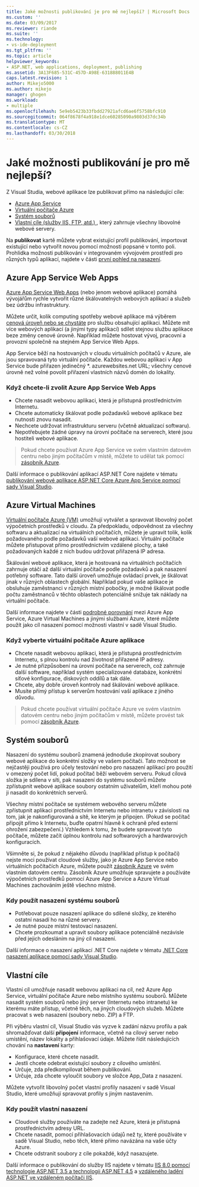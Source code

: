 ```yaml
---
title: Jaké možnosti publikování je pro mě nejlepší? | Microsoft Docs
ms.custom: ''
ms.date: 03/09/2017
ms.reviewer: riande
ms.suite: ''
ms.technology:
- vs-ide-deployment
ms.tgt_pltfrm: ''
ms.topic: article
helpviewer_keywords:
- ASP.NET, web applications, deployment, publishing
ms.assetid: 3A13F685-531C-457D-A98E-631888011E4B
caps.latest.revision: 1
author: Mikejo5000
ms.author: mikejo
manager: ghogen
ms.workload:
- multiple
ms.openlocfilehash: 5e9eb5423b33fbdd27921afcd6ae6f5758bfc910
ms.sourcegitcommit: 064f8678f4a918e1dce60285090a9803d37dc34b
ms.translationtype: MT
ms.contentlocale: cs-CZ
ms.lasthandoff: 03/30/2018
---
```

# Jaké možnosti publikování je pro mě nejlepší?

Z Visual Studia, webové aplikace lze publikovat přímo na následující cíle:

- [Azure App Service](#azure-app-service)
- [Virtuální počítače Azure](#azure-virtual-machines)
- [Systém souborů](#file-system)
- [Vlastní cíle (služby IIS, FTP, atd.) ](#custom-targets), který zahrnuje všechny libovolné webové servery.

Na **publikovat** kartě můžete vybrat existující profil publikování, importovat existující nebo vytvořit novou pomocí možnosti popsané v tomto poli. Prohlídka možnosti publikování v integrovaném vývojovém prostředí pro různých typů aplikací, najdete v části [první pohled na nasazení](../../deployment/deploying-applications-services-and-components.md).

## Azure App Service Web Apps

[Azure App Service Web Apps](/azure/app-service/app-service-web-overview) (nebo jenom webové aplikace) pomáhá vývojářům rychle vytvořit různé škálovatelných webových aplikací a služeb bez údržbu infrastruktury.

Můžete určit, kolik computing spotřeby webové aplikace má výběrem [cenová úroveň nebo se chystáte](/azure/app-service/azure-web-sites-web-hosting-plans-in-depth-overview) pro službu obsahující aplikaci. Můžete mít více webových aplikací (a jinými typy aplikací) sdílet stejnou službu aplikace beze změny cenové úrovně. Například můžete hostovat vývoj, pracovní a provozní společně na stejném App Service Web Apps.

App Service běží na hostovaných v cloudu virtuálních počítačů v Azure, ale jsou spravovaná tyto virtuální počítače. Každou webovou aplikaci v App Service bude přiřazen jedinečný \*. azurewebsites.net URL; všechny cenové úrovně než volné povolit přiřazení vlastních názvů domén do lokality.

### Když chcete-li zvolit Azure App Service Web Apps

- Chcete nasadit webovou aplikaci, která je přístupná prostřednictvím Internetu.
- Chcete automaticky škálovat podle požadavků webové aplikace bez nutnosti znovu nasadit.
- Nechcete udržovat infrastrukturu serveru (včetně aktualizací softwaru).
- Nepotřebujete žádné úpravy na úrovni počítače na serverech, které jsou hostiteli webové aplikace.

> Pokud chcete používat Azure App Service ve svém vlastním datovém centru nebo jiným počítačům v místě, můžete to udělat tak pomocí [zásobník Azure](https://azure.microsoft.com/overview/azure-stack/).

Další informace o publikování aplikací ASP.NET Core najdete v tématu [publikování webové aplikace ASP.NET Core Azure App Service pomocí sady Visual Studio](/aspnet/core/tutorials/publish-to-azure-webapp-using-vs).

## Azure Virtual Machines

[Virtuální počítače Azure (VM)](https://azure.microsoft.com/documentation/services/virtual-machines/) umožňují vytvářet a spravovat libovolný počet výpočetních prostředků v cloudu. Za předpokladu, odpovědnost za všechny softwaru a aktualizací na virtuálních počítačích, můžete je upravit tolik, kolik požadovaného podle požadavků vaší webové aplikaci. Virtuální počítače můžete přistupovat přímo prostřednictvím vzdálené plochy, a také požadovaných každé z nich budou udržovat přiřazená IP adresa.

Škálování webové aplikace, která je hostovaná na virtuálních počítačích zahrnuje otáčí až další virtuální počítače podle požadavků a pak nasazení potřebný software. Tato další úroveň umožňuje ovládací prvek, je škálovat jinak v různých oblastech globální. Například pokud vaše aplikace je obsluhuje zaměstnanci v různých místní pobočky, je možné škálovat podle počtu zaměstnanců v těchto oblastech potenciálně snižuje tak náklady na virtuální počítače.

Další informace najdete v části [podrobné porovnání](https://azure.microsoft.com/documentation/articles/choose-web-site-cloud-service-vm/) mezi Azure App Service, Azure Virtual Machines a jinými službami Azure, které můžete použít jako cíl nasazení pomocí možnosti vlastní v sadě Visual Studio.

### Když vyberte virtuální počítače Azure aplikace

- Chcete nasadit webovou aplikaci, která je přístupná prostřednictvím Internetu, s plnou kontrolu nad životnost přiřazené IP adresy.
- Je nutné přizpůsobení na úrovni počítače na serverech, což zahrnuje další software, například systém specializované databáze, konkrétní síťové konfigurace, diskových oddílů a tak dále.
- Chcete, aby dobře úroveň kontroly nad škálování webové aplikace.
- Musíte přímý přístup k serverům hostování vaší aplikace z jiného důvodu.

> Pokud chcete používat virtuální počítače Azure ve svém vlastním datovém centru nebo jiným počítačům v místě, můžete provést tak pomocí [zásobník Azure](https://azure.microsoft.com/overview/azure-stack/).


## Systém souborů

Nasazení do systému souborů znamená jednoduše zkopírovat soubory webové aplikace do konkrétní složky ve vašem počítači. Tato možnost se nejčastěji používá pro účely testování nebo pro nasazení aplikací pro použití v omezený počet lidí, pokud počítač běží webovém serveru. Pokud cílová složka je sdílena v síti, pak nasazení do systému souborů můžete zpřístupnit webové aplikace soubory ostatním uživatelům, kteří mohou poté ji nasadit do konkrétních serverů.

Všechny místní počítače se systémem webového serveru můžete zpřístupnit aplikaci prostřednictvím Internetu nebo intranetu v závislosti na tom, jak je nakonfigurovaná a sítě, ke kterým je připojen. (Pokud se počítač připojit přímo k Internetu, buďte opatrní hlavně k ochraně před externí ohrožení zabezpečení.) Vzhledem k tomu, že budete spravovat tyto počítače, můžete začít úplnou kontrolu nad softwarových a hardwarových konfiguracích.

Všimněte si, že pokud z nějakého důvodu (například přístup k počítači) nejste moci používat cloudové služby, jako je Azure App Service nebo virtuálních počítačích Azure, můžete použít [zásobník Azure](https://azure.microsoft.com/overview/azure-stack/) ve svém vlastním datovém centru. Zásobník Azure umožňuje spravujete a používáte výpočetních prostředků pomocí Azure App Service a Azure Virtual Machines zachováním ještě všechno místně.

### Kdy použít nasazení systému souborů

- Potřebovat pouze nasazení aplikace do sdílené složky, ze kterého ostatní nasadí ho na různé servery.
- Je nutné pouze místní testovací nasazení.
- Chcete prozkoumat a upravit soubory aplikace potenciálně nezávisle před jejich odesláním na jiný cíl nasazení.

Další informace o nasazení aplikací .NET Core najdete v tématu [.NET Core nasazení aplikace pomocí sady Visual Studio](/dotnet/core/deploying/deploy-with-vs).

## Vlastní cíle

Vlastní cíl umožňuje nasadit webovou aplikaci na cíl, než Azure App Service, virtuální počítače Azure nebo místního systému souborů. Můžete nasadit systém souborů nebo jiný server (Internetu nebo intranetu) ke kterému máte přístup, včetně těch, na jiných cloudových služeb. Můžete pracovat s web nasazení (soubory nebo. ZIP) a FTP.

Při výběru vlastní cíl, Visual Studio vás vyzve k zadání názvu profilu a pak shromažďovat další **připojení** informace, včetně na cílový server nebo umístění, název lokality a přihlašovací údaje. Můžete řídit následujících chování na **nastavení** karty:

- Konfigurace, které chcete nasadit.
- Jestli chcete odebrat existující soubory z cílového umístění.
- Určuje, zda předkompilovat během publikování.
- Určuje, zda chcete vyloučit soubory ve složce App_Data z nasazení.

Můžete vytvořit libovolný počet vlastní profily nasazení v sadě Visual Studio, které umožňují spravovat profily s jiným nastavením.

### Kdy použít vlastní nasazení

- Cloudové služby používáte na zadejte než Azure, která je přístupná prostřednictvím adresy URL.
- Chcete nasadit, pomocí přihlašovacích údajů než ty, které používáte v sadě Visual Studio, nebo těch, které přímo navázána na vaše účty Azure.
- Chcete odstranit soubory z cíle pokaždé, když nasazujete.

Další informace o publikování do služby IIS najdete v tématu [IIS 8.0 pomocí technologie ASP.NET 3.5 a technologii ASP.NET 4.5](/iis/get-started/whats-new-in-iis-8/iis-80-using-aspnet-35-and-aspnet-45) a [vzdáleného ladění ASP.NET ve vzdáleném počítači IIS](../../debugger/remote-debugging-aspnet-on-a-remote-iis-7-5-computer.md).